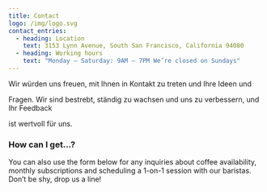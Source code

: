 ```yaml
---
title: Contact
logo: /img/logo.svg
contact_entries:
  - heading: Location
    text: 3153 Lynn Avenue, South San Francisco, California 94080
  - heading: Working hours
    text: "Monday – Saturday: 9AM – 7PM We’re closed on Sundays"
---
```

Wir würden uns freuen, mit Ihnen in Kontakt zu treten und Ihre Ideen und

Fragen. Wir sind bestrebt, ständig zu wachsen und uns zu verbessern, und Ihr Feedback

ist wertvoll für uns.

<h3 class="f4 b lh-title mb2">How can I get…?</h3>

You can also use the form below for any inquiries about coffee
availability, monthly subscriptions and scheduling a 1-on-1 session
with our baristas. Don’t be shy, drop us a line!